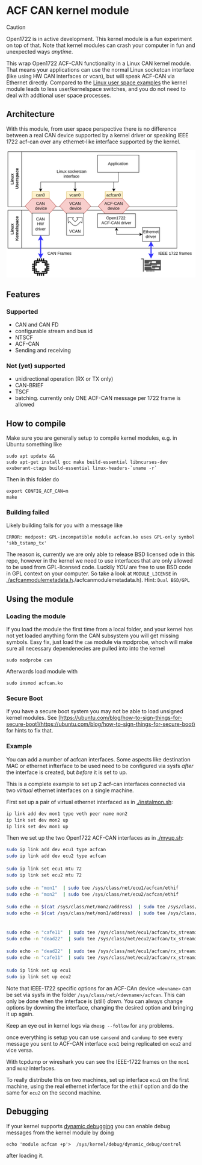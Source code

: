 # ACF CAN kernel module

> [!CAUTION]
> Open1722 is in active development. This kernel module is a fun experiment on top of that. Note that kernel modules can crash your computer in fun and unexpected ways _anytime_.


This wrap Open1722 ACF-CAN functionality in a Linux CAN kernel module. That means your applications can use the normal Linux socketcan interface (like using HW CAN interfaces or vcan), but will speak ACF-CAN via Ethernet directly.
Compared to the [Linux user space examples](../linux) the kernel module leads to less user/kernelspace switches, and you do not need to deal with addtional user space processes. 

## Architecture

With this module, from user space perspective there is no difference between a real CAN device supported by a kernel driver or speaking IEEE 1722 acf-can over any ethernet-like interface supported by the kernel.

![ACF CAN Kernel Architecture](acfcankernel.svg)

## Features

### Supported
 - CAN and CAN FD
 - configurable stream and bus id
 - NTSCF
 - ACF-CAN
 - Sending and receiving

### Not (yet) supported
 - unidirectional operation (RX or TX only)
 - CAN-BRIEF
 - TSCF
 - batching. currently only ONE ACF-CAN message per 1722 frame is allowed


## How to compile

Make sure you are generally setup to compile kernel modules, e.g. in Ubuntu something like

```
sudo apt update && 
sudo apt-get install gcc make build-essential libncurses-dev exuberant-ctags build-essential linux-headers-`uname -r`
```

Then in this folder do

```
export CONFIG_ACF_CAN=m
make
```

### Building failed
Likely building fails for you with a message like

```
ERROR: modpost: GPL-incompatible module acfcan.ko uses GPL-only symbol 'skb_tstamp_tx'
```
The reason is, currently we are only able to release BSD licensed ode in this repo, however in the kernel we need to use interfaces that are only allowed to be used from GPL-licensed code. Luckily _YOU_ are free to use BSD code in GPL context on your computer. So take a look at `MODULE_LICENSE` in  [./acfcanmodulemetadata.h]()./acfcanmodulemetadata.h). Hint: `Dual BSD/GPL`

## Using the module

### Loading the module

If you load the module the first time from a local folder, and your kernel has not yet loaded anything form the CAN subsystem you will get missing symbols. Easy fix, just load the `can` module via mpdprobe, whoch will make sure all necessary dependenecies are pulled into into the kernel

```
sudo modprobe can
```

Afterwards load module with

```
sudo insmod acfcan.ko
```

### Secure Boot

If you have a secure boot system you may not be able to load unsigned kernel modules. See [https://ubuntu.com/blog/how-to-sign-things-for-secure-boot](https://ubuntu.com/blog/how-to-sign-things-for-secure-boot) for hints to fix that.

### Example

You can add a number of acfcan interfaces. Some aspects like destination MAC or ethernet infterface to be used need to be configured via sysfs _after_ the interface is created, but _before_ it is set to up.

This is a complete example to set up 2 acf-can interfaces connected via two _virtual_ ethernet interfaces on a single machine. 

First set up a pair of virtual ethernet interfaced as in [./instalmon.sh](./installmon.sh):

```sh
ip link add dev mon1 type veth peer name mon2
ip link set dev mon2 up
ip link set dev mon1 up
```

Then we set up the two Open1722 ACF-CAN interfaces as in [./myup.sh](./myup.sh):

```sh
sudo ip link add dev ecu1 type acfcan
sudo ip link add dev ecu2 type acfcan

sudo ip link set ecu1 mtu 72
sudo ip link set ecu2 mtu 72

sudo echo -n "mon1"  | sudo tee /sys/class/net/ecu1/acfcan/ethif
sudo echo -n "mon2"  | sudo tee /sys/class/net/ecu2/acfcan/ethif

sudo echo -n $(cat /sys/class/net/mon2/address)  | sudo tee /sys/class/net/ecu1/acfcan/dstmac
sudo echo -n $(cat /sys/class/net/mon1/address)  | sudo tee /sys/class/net/ecu2/acfcan/dstmac


sudo echo -n "cafe11"  | sudo tee /sys/class/net/ecu1/acfcan/tx_streamid
sudo echo -n "dead22"  | sudo tee /sys/class/net/ecu2/acfcan/tx_streamid

sudo echo -n "dead22"  | sudo tee /sys/class/net/ecu1/acfcan/rx_streamid
sudo echo -n "cafe11"  | sudo tee /sys/class/net/ecu2/acfcan/rx_streamid

sudo ip link set up ecu1
sudo ip link set up ecu2
```

Note that IEEE-1722 specific options for an ACF-CAn device `<devname>` can be set via sysfs in the folder `/sys/class/net/<devname>/acfcan`.
This can only be done when the interface is (still) _down_. You can always change options by downing the interface, changing the desired option and bringing it up again.

Keep an eye out in kernel logs via `dmesg --follow` for any problems. 

once everything is setup you can use `cansend` and `candump` to see every message you sent to ACF-CAN interface `ecu1` being replicated on `ecu2` and vice versa.

With tcpdump or wireshark you can see the IEEE-1722 frames on the `mon1` and  `mon2` interfaces.

To really distribute this on two machines, set up interface `ecu1` on the first machine, using the real ethernet inferface for the `ethif` option and do the same for `ecu2` on the second machine.

## Debugging
If your kernel supports [dynamic debugging](https://www.kernel.org/doc/html/latest/admin-guide/dynamic-debug-howto.html) you can enable debug messages from the kernel module by doing 

```
echo 'module acfcan +p'>  /sys/kernel/debug/dynamic_debug/control
```

after loading it.
